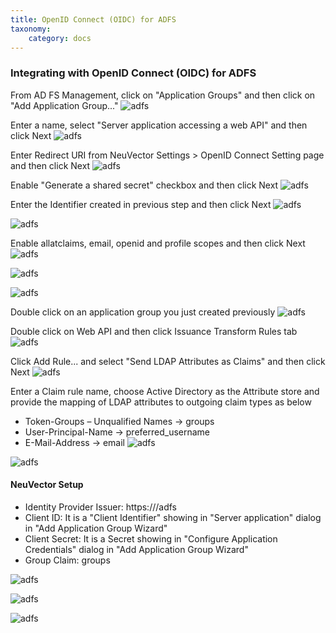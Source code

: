```yaml
---
title: OpenID Connect (OIDC) for ADFS
taxonomy:
    category: docs
---
```


### Integrating with OpenID Connect (OIDC) for ADFS

From AD FS Management, click on "Application Groups" and then click on "Add Application Group..."
![adfs](adfs1.png)

Enter a name, select "Server application accessing a web API" and then click Next
![adfs](adfs2.png)

Enter Redirect URI from NeuVector Settings > OpenID Connect Setting page and then click Next
![adfs](adfs3.png)

Enable "Generate a shared secret" checkbox and then click Next
![adfs](adfs4.png)

Enter the Identifier created in previous step and then click Next
![adfs](adfs5.png)

![adfs](adfs6.png)

Enable allatclaims, email, openid and profile scopes and then click Next
![adfs](adfs7.png)

![adfs](adfs8.png)

![adfs](adfs9.png)

Double click on an application group you just created previously
![adfs](adfs10.png)

Double click on Web API and then click Issuance Transform Rules tab
![adfs](adfs11.png)

Click Add Rule... and select "Send LDAP Attributes as Claims" and then click Next
![adfs](adfs12.png)

Enter a Claim rule name, choose Active Directory as the Attribute store and provide the mapping of LDAP attributes to outgoing claim types as below
+ Token-Groups – Unqualified Names -> groups
+ User-Principal-Name -> preferred_username
+ E-Mail-Address -> email
![adfs](adfs13.png)

![adfs](adfs14.png)

#### NeuVector Setup

+ Identity Provider Issuer: https://<adfs-fqdn>/adfs
+ Client ID: It is a "Client Identifier" showing in "Server application" dialog in "Add Application Group Wizard"
+ Client Secret: It is a Secret showing in "Configure Application Credentials" dialog in "Add Application Group Wizard"
+ Group Claim: groups

![adfs](adfs15.png)

![adfs](adfs16.png)

![adfs](adfs17.png)
